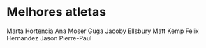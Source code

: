 # Melhores atletas

Marta
Hortencia
Ana Moser
Guga
Jacoby Ellsbury
Matt Kemp
Felix Hernandez
Jason Pierre-Paul

